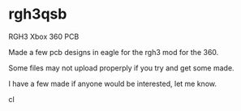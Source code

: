 # rgh3qsb
RGH3 Xbox 360 PCB

Made a few pcb designs in eagle for the rgh3 mod for the 360.

Some files may not upload properply if you try and get some made.

I have a few made if anyone would be interested, let me know.

cl

